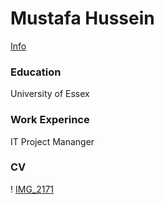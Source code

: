 # Mustafa Hussein
[Info]()
### Education 
University of Essex

### Work Experince
IT Project Mananger

### CV


! [IMG_2171](assets/IMG_2171.JPG)
